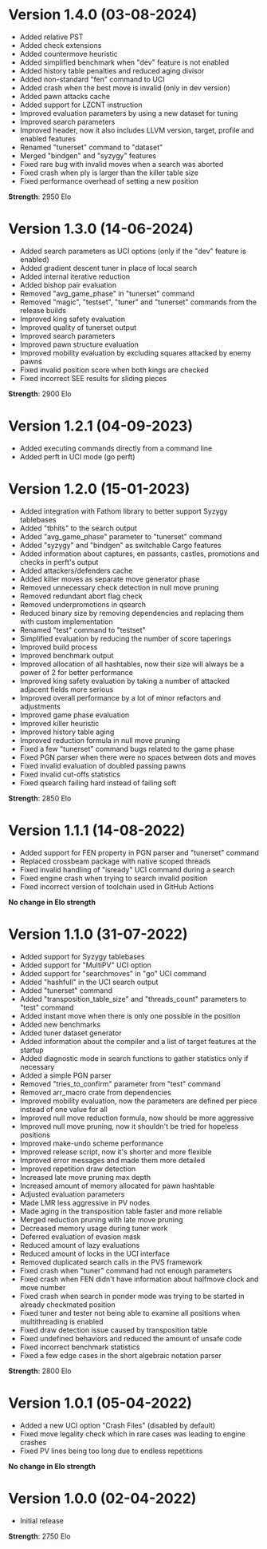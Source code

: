 # Version 1.4.0 (03-08-2024)
 - Added relative PST
 - Added check extensions
 - Added countermove heuristic
 - Added simplified benchmark when "dev" feature is not enabled
 - Added history table penalties and reduced aging divisor
 - Added non-standard "fen" command to UCI
 - Added crash when the best move is invalid (only in dev version)
 - Added pawn attacks cache
 - Added support for LZCNT instruction
 - Improved evaluation parameters by using a new dataset for tuning
 - Improved search parameters
 - Improved header, now it also includes LLVM version, target, profile and enabled features
 - Renamed "tunerset" command to "dataset"
 - Merged "bindgen" and "syzygy" features
 - Fixed rare bug with invalid moves when a search was aborted
 - Fixed crash when ply is larger than the killer table size
 - Fixed performance overhead of setting a new position

**Strength**: 2950 Elo

# Version 1.3.0 (14-06-2024)
 - Added search parameters as UCI options (only if the "dev" feature is enabled)
 - Added gradient descent tuner in place of local search
 - Added internal iterative reduction
 - Added bishop pair evaluation
 - Removed "avg_game_phase" in "tunerset" command
 - Removed "magic", "testset", "tuner" and "tunerset" commands from the release builds
 - Improved king safety evaluation
 - Improved quality of tunerset output
 - Improved search parameters
 - Improved pawn structure evaluation
 - Improved mobility evaluation by excluding squares attacked by enemy pawns
 - Fixed invalid position score when both kings are checked
 - Fixed incorrect SEE results for sliding pieces 

**Strength**: 2900 Elo

# Version 1.2.1 (04-09-2023)
 - Added executing commands directly from a command line
 - Added perft in UCI mode (go perft)

# Version 1.2.0 (15-01-2023)
 - Added integration with Fathom library to better support Syzygy tablebases
 - Added "tbhits" to the search output
 - Added "avg_game_phase" parameter to "tunerset" command
 - Added "syzygy" and "bindgen" as switchable Cargo features
 - Added information about captures, en passants, castles, promotions and checks in perft's output
 - Added attackers/defenders cache
 - Added killer moves as separate move generator phase
 - Removed unnecessary check detection in null move pruning
 - Removed redundant abort flag check
 - Removed underpromotions in qsearch
 - Reduced binary size by removing dependencies and replacing them with custom implementation
 - Renamed "test" command to "testset"
 - Simplified evaluation by reducing the number of score taperings 
 - Improved build process
 - Improved benchmark output
 - Improved allocation of all hashtables, now their size will always be a power of 2 for better performance
 - Improved king safety evaluation by taking a number of attacked adjacent fields more serious
 - Improved overall performance by a lot of minor refactors and adjustments
 - Improved game phase evaluation
 - Improved killer heuristic
 - Improved history table aging
 - Improved reduction formula in null move pruning
 - Fixed a few "tunerset" command bugs related to the game phase
 - Fixed PGN parser when there were no spaces between dots and moves
 - Fixed invalid evaluation of doubled passing pawns
 - Fixed invalid cut-offs statistics
 - Fixed qsearch failing hard instead of failing soft

**Strength**: 2850 Elo

# Version 1.1.1 (14-08-2022)
 - Added support for FEN property in PGN parser and "tunerset" command
 - Replaced crossbeam package with native scoped threads
 - Fixed invalid handling of "isready" UCI command during a search
 - Fixed engine crash when trying to search invalid position
 - Fixed incorrect version of toolchain used in GitHub Actions

**No change in Elo strength** 

# Version 1.1.0 (31-07-2022)
 - Added support for Syzygy tablebases
 - Added support for "MultiPV" UCI option
 - Added support for "searchmoves" in "go" UCI command
 - Added "hashfull" in the UCI search output
 - Added "tunerset" command
 - Added "transposition_table_size" and "threads_count" parameters to "test" command
 - Added instant move when there is only one possible in the position
 - Added new benchmarks
 - Added tuner dataset generator
 - Added information about the compiler and a list of target features at the startup
 - Added diagnostic mode in search functions to gather statistics only if necessary
 - Added a simple PGN parser
 - Removed "tries_to_confirm" parameter from "test" command
 - Removed arr_macro crate from dependencies
 - Improved mobility evaluation, now the parameters are defined per piece instead of one value for all
 - Improved null move reduction formula, now should be more aggressive
 - Improved null move pruning, now it shouldn't be tried for hopeless positions
 - Improved make-undo scheme performance
 - Improved release script, now it's shorter and more flexible
 - Improved error messages and made them more detailed
 - Improved repetition draw detection
 - Increased late move pruning max depth
 - Increased amount of memory allocated for pawn hashtable
 - Adjusted evaluation parameters
 - Made LMR less aggressive in PV nodes
 - Made aging in the transposition table faster and more reliable
 - Merged reduction pruning with late move pruning
 - Decreased memory usage during tuner work
 - Deferred evaluation of evasion mask
 - Reduced amount of lazy evaluations
 - Reduced amount of locks in the UCI interface
 - Removed duplicated search calls in the PVS framework
 - Fixed crash when "tuner" command had not enough parameters
 - Fixed crash when FEN didn't have information about halfmove clock and move number
 - Fixed crash when search in ponder mode was trying to be started in already checkmated position
 - Fixed tuner and tester not being able to examine all positions when multithreading is enabled
 - Fixed draw detection issue caused by transposition table
 - Fixed undefined behaviors and reduced the amount of unsafe code
 - Fixed incorrect benchmark statistics
 - Fixed a few edge cases in the short algebraic notation parser

**Strength**: 2800 Elo

# Version 1.0.1 (05-04-2022)
 - Added a new UCI option "Crash Files" (disabled by default)
 - Fixed move legality check which in rare cases was leading to engine crashes
 - Fixed PV lines being too long due to endless repetitions

**No change in Elo strength** 

# Version 1.0.0 (02-04-2022)
 - Initial release
 
**Strength**: 2750 Elo